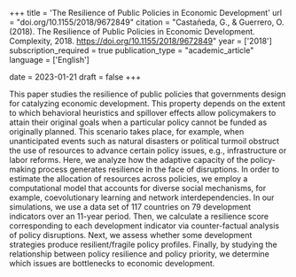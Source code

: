 +++
title = 'The Resilience of Public Policies in Economic Development'
url = "doi.org/10.1155/2018/9672849"
citation = "Castañeda, G., &amp; Guerrero, O. (2018). The Resilience of Public Policies in Economic Development. Complexity, 2018. https://doi.org/10.1155/2018/9672849"
year = ['2018']
subscription_required = true
publication_type = "academic_article"
language = ['English']


date = 2023-01-21
draft = false
+++

This paper studies the resilience of public policies that governments design for catalyzing economic development. This property depends on the extent to which behavioral heuristics and spillover effects allow policymakers to attain their original goals when a particular policy cannot be funded as originally planned. This scenario takes place, for example, when unanticipated events such as natural disasters or political turmoil obstruct the use of resources to advance certain policy issues, e.g., infrastructure or labor reforms. Here, we analyze how the adaptive capacity of the policy-making process generates resilience in the face of disruptions. In order to estimate the allocation of resources across policies, we employ a computational model that accounts for diverse social mechanisms, for example, coevolutionary learning and network interdependencies. In our simulations, we use a data set of 117 countries on 79 development indicators over an 11-year period. Then, we calculate a resilience score corresponding to each development indicator via counter-factual analysis of policy disruptions. Next, we assess whether some development strategies produce resilient/fragile policy profiles. Finally, by studying the relationship between policy resilience and policy priority, we determine which issues are bottlenecks to economic development.